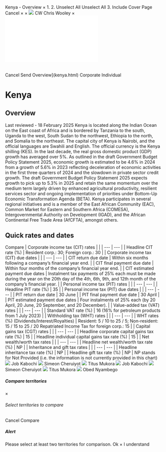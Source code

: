 Kenya - Overview
×
1.
2.
Unselect All
Unselect All
3.
Include Cover Page
Cancel
×
×
![](-/media/world-wide-tax-summaries/attachments/global---chris-wooley.ashx%3Frev=ac5e5f3223b34096b1afc2a6009c7320&revision=ac5e5f32-23b3-4096-b1af-c2a6009c7320&hash=859B7ADC84DC2CBEC9760E9E6EE7DE6D0A8BFCDF)
CW
Chris Wooley
×
![](kenya.html)
######
Cancel
Send
Overview](kenya.html)
Corporate
Individual
# Kenya
## Overview
Last reviewed - 18 February 2025
Kenya is located along the Indian Ocean on the East coast of Africa and is bordered by Tanzania to the south, Uganda to the west, South Sudan to the northwest, Ethiopia to the north, and Somalia to the northeast. The capital city of Kenya is Nairobi, and the official languages are Swahili and English. The official currency is the Kenya shilling (KES).
In the last decade, the real gross domestic product (GDP) growth has averaged over 5%.
As outlined in the draft Government Budget Policy Statement 2025, economic growth is estimated to be 4.6% in 2024 from a growth of 5.6% in 2023 reflecting deceleration of economic activities in the first three quarters of 2024 and the slowdown in private sector credit growth. The draft Government Budget Policy Statement 2025 expects growth to pick up to 5.3% in 2025 and retain the same momentum over the medium term largely driven by enhanced agricultural productivity, resilient services sector and ongoing implementation of priorities under Bottom-Up Economic Transformation Agenda (BETA).
Kenya participates in several regional initiatives and is a member of the East African Community (EAC), Common Market for Eastern and Southern Africa (COMESA), Intergovernmental Authority on Development (IGAD), and the African Continental Free Trade Area (AfCFTA), amongst others.
## Quick rates and dates
Compare
| Corporate income tax (CIT) rates | |
| --- | --- |
| Headline CIT rate (%) | Resident corp.: 30;  Foreign corp.: 30 |
| Corporate income tax (CIT) due dates | |
| --- | --- |
| CIT return due date | Within six months following a company’s financial year end. |
| CIT final payment due date | Within four months of the company’s financial year end. |
| CIT estimated payment due dates | Instalment tax payments of 25% each must be made during the year on the 20th day of the 4th, 6th, 9th, and 12th month of the company’s financial year. |
| Personal income tax (PIT) rates | |
| --- | --- |
| Headline PIT rate (%) | 35 |
| Personal income tax (PIT) due dates | |
| --- | --- |
| PIT return due date | 30 June |
| PIT final payment due date | 30 April |
| PIT estimated payment due dates | Four instalments of 25% each (by 20 April, 20 June, 20 September, and 20 December). |
| Value-added tax (VAT) rates | |
| --- | --- |
| Standard VAT rate (%) | 16 (16% for petroleum products from 1 July 2023) |
| Withholding tax (WHT) rates | |
| --- | --- |
| WHT rates (%) (Dividends/Interest/Royalties) | Resident: 5 / 10 to 25 / 5;  Non-resident: 15 / 15 to 25 / 20  Repatriated Income Tax for foreign corp.: 15 |
| Capital gains tax (CGT) rates | |
| --- | --- |
| Headline corporate capital gains tax rate (%) | 15 |
| Headline individual capital gains tax rate (%) | 15 |
| Net wealth/worth tax rates | |
| --- | --- |
| Headline net wealth/worth tax rate (%) | NP |
| Inheritance and gift tax rates | |
| --- | --- |
| Headline inheritance tax rate (%) | NP |
| Headline gift tax rate (%) | NP |
NP stands for Not Provided (i.e. the information is not currently provided in this chart)
![](-/media/world-wide-tax-summaries/attachments/kenya---job-kabochi.ashx%3Frev=cf6e6e8f66ce4bc2885b3b0e8fd8c09d&revision=cf6e6e8f-66ce-4bc2-885b-3b0e8fd8c09d&hash=A09F322CC15F8415D347701E4406F6DCEDF96DD2)
Job Kabochi
![](-/media/world-wide-tax-summaries/attachments/kenya---simeon_cheruiyot.ashx%3Frev=dd672364cd674409acc6de2c9e6b59c1&revision=dd672364-cd67-4409-acc6-de2c9e6b59c1&hash=5174E85D4DE1A91E99EFCB7D1BCDF10F0EC1B196)
Simeon Cheruiyot
![](-/media/world-wide-tax-summaries/attachments/kenya---titus_mukora.ashx%3Frev=3d263883f61141ddb8c0c10712a05305&revision=3d263883-f611-41dd-b8c0-c10712a05305&hash=4E127B9FF3F7CC19E8170864A29C9ABB97D7A707)
Titus Mukora
![](-/media/world-wide-tax-summaries/attachments/kenya---job-kabochi.ashx%3Frev=cf6e6e8f66ce4bc2885b3b0e8fd8c09d&revision=cf6e6e8f-66ce-4bc2-885b-3b0e8fd8c09d&hash=A09F322CC15F8415D347701E4406F6DCEDF96DD2)
Job Kabochi
![](-/media/world-wide-tax-summaries/attachments/kenya---simeon_cheruiyot.ashx%3Frev=dd672364cd674409acc6de2c9e6b59c1&revision=dd672364-cd67-4409-acc6-de2c9e6b59c1&hash=5174E85D4DE1A91E99EFCB7D1BCDF10F0EC1B196)
Simeon Cheruiyot
![](-/media/world-wide-tax-summaries/attachments/kenya---titus_mukora.ashx%3Frev=3d263883f61141ddb8c0c10712a05305&revision=3d263883-f611-41dd-b8c0-c10712a05305&hash=4E127B9FF3F7CC19E8170864A29C9ABB97D7A707)
Titus Mukora
![](-/media/world-wide-tax-summaries/attachments/kenya---obed_nyambego.ashx%3Frev=ec4aab6092a243518bf6e232519a0b62&revision=ec4aab60-92a2-4351-8bf6-e232519a0b62&hash=587CE4F04711A4F7046DE0D38EDE83812727FE96)
Obed Nyambego
##### Compare territories
×
###### Select territories to compare
#####
Cancel
Compare
##### Alert
Please select at least two territories for comparison.
Ok
×
I understand